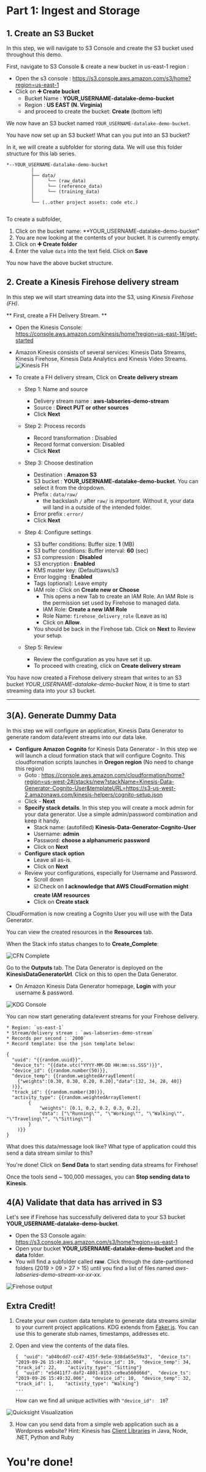 # Part 1: Ingest and Storage

## 1. Create an S3 Bucket

In this step, we will navigate to S3 Console and create the S3 bucket used throughout this demo.

First, navigate to S3 Console & create a new bucket in us-east-1 region :

* Open the s3 console : https://s3.console.aws.amazon.com/s3/home?region=us-east-1
* Click on **:heavy_plus_sign: Create bucket**
    * Bucket Name : **YOUR_USERNAME-datalake-demo-bucket**
    * Region : **US EAST (N. Virginia)**
    * and proceed to create the bucket: **Create** (bottom left)

We now have an S3 bucket named `YOUR_USERNAME-datalake-demo-bucket`. 

You have now set up an S3 bucket! What can you put into an S3 bucket?

In it, we will create a subfolder for storing data. 
We will use this folder structure for this lab series.

```
*--YOUR_USERNAME-datalake-demo-bucket
         │
         ├── data/
         │     └── (raw_data)
         │     └── (reference_data)
         │     └── (training_data)
         │
         └── (..other project assets: code etc.)
         
```

To create a subfolder, 

1. Click on the bucket name: **YOUR_USERNAME-datalake-demo-bucket"
2. You are now looking at the contents of your bucket. It is currently empty.
3. Click on **:heavy_plus_sign: Create folder**
4. Enter the value `data` into the text field. Click on **Save**

You now have the above bucket structure.

## 2. Create a Kinesis Firehose delivery stream

In this step we will start streaming data into the S3, using *Kinesis Firehose (FH)*.

** First, create a FH Delivery Stream. **

* Open the Kinesis Console: https://console.aws.amazon.com/kinesis/home?region=us-east-1#/get-started

* Amazon Kinesis consists of several services: Kinesis Data Streams, Kinesis Firehose, Kinesis Data Analytics and Kinesis Video Streams.
![Kinesis FH](./img/kfh_console.png)


* To create a FH delivery stream, Click on **Create delivery stream**
    * Step 1: Name and source
        * Delivery stream name : **aws-labseries-demo-stream**
        * Source : **Direct PUT or other sources**
        * Click **Next**
        
    * Step 2: Process records
        * Record transformation : Disabled
        * Record format conversion: Disabled
        * Click **Next**
        
    * Step 3: Choose destination
        * Destination : **Amazon S3**
        * S3 bucket : **YOUR_USERNAME-datalake-demo-bucket**. You can select it from the dropdown. 
        * Prefix : `data/raw/`  
            * the backslash `/` after `raw/` is *important*. Without it, your data will land in a outside of the intended folder.
        * Error prefix : `error/`
        * Click **Next**
        
    * Step 4: Configure settings
        * S3 buffer conditions: Buffer size: **1** (MB)
        * S3 buffer conditions:  Buffer interval: **60** (sec)
        * S3 compression : **Disabled**
        * S3 encryption : **Enabled**
        * KMS master key: (Default)aws/s3
        * Error logging : **Enabled**
        * Tags (optional): Leave empty
        * IAM role : Click on **Create new or Choose**
            * This opens a new Tab to create an IAM Role. An IAM Role is the permission set used by Firehose to managed data.
            * IAM Role: **Create a new IAM Role**
            * Role Name: `firehose_delivery_role` (Leave as is)
            * Click on **Allow**.
        * You should be back in the Firehose tab. Click on **Next** to Review your setup.
        
    * Step 5: Review
        * Review the configuration as you have set it up. 
        * To proceed with creating, click on **Create delivery stream**

You have now created a Firehose delivery stream that writes to an S3 bucket *YOUR_USERNAME-datalake-demo-bucket*
Now, it is time to start streaming data into your s3 bucket.


---

## 3(A). Generate Dummy Data

In this step we will configure an application, Kinesis Data Generator to generate random data/event streams into our data lake.

* **Configure Amazon Cognito** for Kinesis Data Generator - In this step we will launch a cloud formation stack that will configure Cognito. This cloudformation scripts launches in **Oregon region** (No need to change this region)
    * Goto : https://console.aws.amazon.com/cloudformation/home?region=us-west-2#/stacks/new?stackName=Kinesis-Data-Generator-Cognito-User&templateURL=https://s3-us-west-2.amazonaws.com/kinesis-helpers/cognito-setup.json
    * Click - **Next**
    * **Specify stack details**. In this step you will create a mock admin for your data generator. Use a simple admin/password combination and keep it handy.
        * Stack name: (autofilled) **Kinesis-Data-Generator-Cognito-User**
        * Username: **admin**
        * Password: **choose a alphanumeric password**
        * Click on **Next**
    * **Configure stack option**
        * Leave all as-is.
        * Click on **Next**
    * Review your configurations, especially for Username and Password.
        * Scroll down
        * :ballot_box_with_check: Check on  **I acknowledge that AWS CloudFormation might create IAM resources**
        * Click on **Create stack**

CloudFormation is now creating a Cognito User you will use with the Data Generator.

You can view the created resources in the **Resources** tab.

When the Stack info status changes to to **Create_Complete**:

![CFN Complete](./img/cfn_kdg_complete.png)


Go to the **Outputs** tab. The Data Generator is deployed on the **KinesisDataGeneratorUrl**.
Click on this to open the Data Generator.

* On Amazon Kinesis Data Generator homepage, **Login** with your username & password.

![KDG Console](./img/kdg_console.png)

You can now start generating data/event streams for your Firehose delivery.

    * Region: `us-east-1`
    * Stream/delivery stream : `aws-labseries-demo-stream`
    * Records per second : `2000`
    * Record template: Use the json template below: 

```
{
  "uuid": "{{random.uuid}}",
  "device_ts": "{{date.utc("YYYY-MM-DD HH:mm:ss.SSS")}}",
  "device_id": {{random.number(50)}},
  "device_temp": {{random.weightedArrayElement(
    {"weights":[0.30, 0.30, 0.20, 0.20],"data":[32, 34, 28, 40]}
  )}},
  "track_id": {{random.number(30)}},  
  "activity_type": {{random.weightedArrayElement(
        {
            "weights": [0.1, 0.2, 0.2, 0.3, 0.2],
            "data": ["\"Running\"", "\"Working\"", "\"Walking\"", "\"Traveling\"", "\"Sitting\""]
        }
    )}}
}

```

What does this data/message look like? 
What type of application could this send a data stream similar to  this?

You're done! Click on **Send Data** to start sending data streams for Firehose!

Once the tools send ~ 100,000 messages, you can **Stop sending data to Kinesis**.



## 4(A) Validate that data has arrived in S3

Let's see if Firehose has successfully delivered data to your S3 bucket **YOUR_USERNAME-datalake-demo-bucket**. 

* Open the S3 Console again: https://s3.console.aws.amazon.com/s3/home?region=us-east-1
* Open your bucket **YOUR_USERNAME-datalake-demo-bucket** and the **data** folder.
* You will find a subfolder called **raw**. Click through the date-partitioned folders (2019 > 09 > 27 > 15) until you find a list of files named *aws-labseries-demo-stream-xx-xx-xx*.

![Firehose output](./img/firehose-output.png)


## Extra Credit!

1. Create your own custom data template to generate data streams similar to your current project applications. KDG extends from [Faker.js](https://github.com/marak/Faker.js/). You can use this to generate stub names, timestamps, addresses etc.

2. Open and view the contents of the data files. 

   ```
   {  "uuid": "a040cdd7-cc47-435f-9e5e-938da65e59a3",  "device_ts": "2019-09-26 15:49:32.004",  "device_id": 19,  "device_temp": 34,  "track_id": 22,    "activity_type": "Sitting"}
   {  "uuid": "e5d411f7-daf2-4801-8153-ce9ea560d66d",  "device_ts": "2019-09-26 15:49:32.006",  "device_id": 10,  "device_temp": 32,  "track_id": 1,    "activity_type": "Walking"}
   ...
   ```
   
   How can we find all unique activities with `"device_id":  10`?

![Quicksight Visualization](./img/quicksight-2.png)

3. How can you send data from a simple web application such as a Wordpress website? Hint: Kinesis has [Client Libraries](https://docs.aws.amazon.com/streams/latest/dev/developing-consumers-with-kcl.html) in Java, Node, .NET, Python and Ruby
# You're done!


